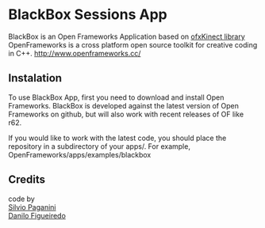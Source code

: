 BlackBox Sessions App
====================
BlackBox is an Open Frameworks Application based on <a href="https://github.com/ofTheo/ofxKinect" target="_blank">ofxKinect library</a><br>
OpenFrameworks is a cross platform open source toolkit for creative coding in C++.
<a href="http://www.openframeworks.cc/" target="_blank">http://www.openframeworks.cc/</a>

Instalation
-----------
To use BlackBox App, first you need to download and install Open Frameworks. BlackBox is developed against the latest version of Open Frameworks on github, but will also work with recent releases of OF like r62.

If you would like to work with the latest code, you should place the repository in a subdirectory of your apps/. For example, OpenFrameworks/apps/examples/blackbox

Credits
-------
code by <br>
<a href="http://twitter.com/silviopaganini" target="_blank">Silvio Paganini</a><br>
<a href="http://twitter.com/grifotv" target="_blank">Danilo Figueiredo